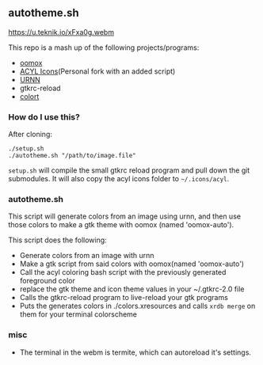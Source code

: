 ## autotheme.sh

https://u.teknik.io/xFxa0g.webm

This repo is a mash up of the following projects/programs:

- [oomox](https://github.com/actionless/oomox)
- [ACYL Icons](http://gnome-look.org/content/show.php/?content=102435)(Personal fork with an added script)
- [URNN](https://github.com/nixers-projects/urnn)
- gtkrc-reload
- [colort](https://gist.github.com/neeasade/a835a7946b3718e71f24)

### How do I use this?

After cloning:
```
./setup.sh
./autotheme.sh "/path/to/image.file"
```

`setup.sh` will compile the small gtkrc reload program and pull down the git submodules. It will also copy the acyl icons folder to `~/.icons/acyl`.

### autotheme.sh
This script will generate colors from an image using urnn, and then use those colors to make a gtk theme with oomox (named 'oomox-auto').

This script does the following:
- Generate colors from an image with urnn
- Make a gtk script from said colors with oomox(named 'oomox-auto')
- Call the acyl coloring bash script with the previously generated foreground color
- replace the gtk theme and icon theme values in your ~/.gtkrc-2.0 file
- Calls the gtkrc-reload program to live-reload your gtk programs
- Puts the generates colors in ./colors.xresources and calls `xrdb merge` on them for your terminal colorscheme

### misc
- The terminal in the webm is termite, which can autoreload it's settings.
